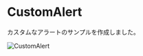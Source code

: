 # CustomAlert

カスタムなアラートのサンプルを作成しました。

![CustomAlert](https://user-images.githubusercontent.com/67818255/124287008-82b80580-db8a-11eb-8956-4234f49551b7.gif)
